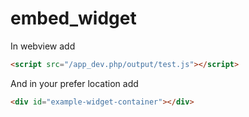 # embed_widget

In webview add

```html
<script src="/app_dev.php/output/test.js"></script>
```

And in your prefer location add

```html
<div id="example-widget-container"></div>
```

